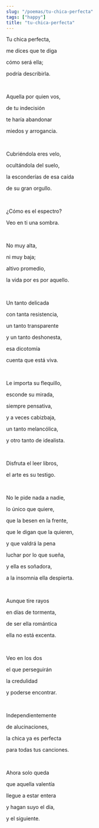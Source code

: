 ```yaml
---
slug: "/poemas/tu-chica-perfecta"
tags: ["happy"]
title: "tu-chica-perfecta"
---
```

Tu chica perfecta,

me dices que te diga

cómo será ella;

podría describirla.

&nbsp;

Aquella por quien vos,

de tu indecisión

te haría abandonar

miedos y arrogancia.

&nbsp;

Cubriéndola eres velo,

ocultándola del suelo,

la esconderías de esa caída

de su gran orgullo.

&nbsp;

¿Cómo es el espectro? 

Veo en ti una sombra.

&nbsp;

No muy alta,

ni muy baja;

altivo promedio,

la vida por es por aquello.

&nbsp;

Un tanto delicada

con tanta resistencia,

un tanto transparente

y un tanto deshonesta,

esa dicotomía

cuenta que está viva.

&nbsp;

Le importa su flequillo,

esconde su mirada,

siempre pensativa,

y a veces cabizbaja,

un tanto melancólica,

y otro tanto de idealista.

&nbsp;

Disfruta el leer libros,

el arte es su testigo.

&nbsp;

No le pide nada a nadie,

lo único que quiere,

que la besen en la frente,

que le digan que la quieren,

y que valdrá la pena

luchar por lo que sueña,

y ella es soñadora,

a la insomnia ella despierta.

&nbsp;

Aunque tire rayos

en días de tormenta,

de ser ella romántica

ella no está excenta.

&nbsp;

Veo en los dos

el que perseguirán

la credulidad

y poderse encontrar.

&nbsp;

Independientemente

de alucinaciones,

la chica ya es perfecta

para todas tus canciones.

&nbsp;

Ahora solo queda

que aquella valentía

llegue a estar entera

y hagan suyo el día,

y el siguiente.